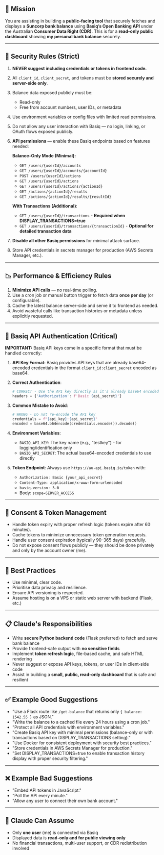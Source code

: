 ## 🎯 Mission

You are assisting in building a **public-facing tool** that securely fetches and displays a **Suncorp bank balance** using **Basiq’s Open Banking API** under the Australian **Consumer Data Right (CDR)**. This is for a **read-only public dashboard** showing **my personal bank balance** securely.

---

## 🔐 Security Rules (Strict)

1. **NEVER suggest including credentials or tokens in frontend code.**
2. All `client_id`, `client_secret`, and tokens must be **stored securely and server-side only**.
3. Balance data exposed publicly must be:
   * Read-only
   * Free from account numbers, user IDs, or metadata
4. Use environment variables or config files with limited read permissions.
5. Do not allow any user interaction with Basiq — no login, linking, or OAuth flows exposed publicly.
6. **API permissions** — enable these Basiq endpoints based on features needed:
   
   **Balance-Only Mode (Minimal):**
   * `GET /users/{userId}/accounts`
   * `GET /users/{userId}/accounts/{accountId}`
   * `POST /users/{userId}/actions`
   * `GET /users/{userId}/actions`
   * `GET /users/{userId}/actions/{actionId}`
   * `GET /actions/{actionId}/results`
   * `GET /actions/{actionId}/results/{resultId}`
   
   **With Transactions (Additional):**
   * `GET /users/{userId}/transactions` - **Required when DISPLAY_TRANSACTIONS=true**
   * `GET /users/{userId}/transactions/{transactionId}` - **Optional for detailed transaction data**

7. **Disable all other Basiq permissions** for minimal attack surface.
8. Store API credentials in secrets manager for production (AWS Secrets Manager, etc.).

---

## 📉 Performance & Efficiency Rules

1. **Minimize API calls** — no real-time polling.
2. Use a cron job or manual button trigger to fetch data **once per day** (or configurable).
3. Cache the latest balance server-side and serve it to frontend as needed.
4. Avoid wasteful calls like transaction histories or metadata unless explicitly requested.

---

## 🔑 Basiq API Authentication (Critical)

**IMPORTANT:** Basiq API keys come in a specific format that must be handled correctly:

1. **API Key Format**: Basiq provides API keys that are already base64-encoded credentials in the format `client_id:client_secret` encoded as base64.

2. **Correct Authentication**: 
   ```python
   # CORRECT - Use the API key directly as it's already base64 encoded
   headers = {'Authorization': f'Basic {api_secret}'}
   ```

3. **Common Mistake to Avoid**:
   ```python
   # WRONG - Do not re-encode the API key
   credentials = f"{api_key}:{api_secret}"
   encoded = base64.b64encode(credentials.encode()).decode()
   ```

4. **Environment Variables**:
   - `BASIQ_API_KEY`: The key name (e.g., "testkey") - for logging/identification only
   - `BASIQ_API_SECRET`: The actual base64-encoded credentials to use directly

5. **Token Endpoint**: Always use `https://au-api.basiq.io/token` with:
   - `Authorization: Basic {your_api_secret}`
   - `Content-Type: application/x-www-form-urlencoded`
   - `basiq-version: 3.0`
   - Body: `scope=SERVER_ACCESS`

---

## 📅 Consent & Token Management

* Handle token expiry with proper refresh logic (tokens expire after 60 minutes).
* Cache tokens to minimize unnecessary token generation requests.
* Handle user consent expiration (typically 90–365 days) gracefully.
* Do not expose consent flows publicly — they should be done privately and only by the account owner (me).

---

## 🧠 Best Practices

* Use minimal, clear code.
* Prioritise data privacy and resilience.
* Ensure API versioning is respected.
* Assume hosting is on a VPS or static web server with backend (Flask, etc.)

---

## 📋 Claude's Responsibilities

* Write **secure Python backend code** (Flask preferred) to fetch and serve bank balance
* Provide frontend-safe output with **no sensitive fields**
* Implement **token refresh logic**, file-based cache, and safe HTML rendering
* Never suggest or expose API keys, tokens, or user IDs in client-side code
* Assist in building a **small, public, read-only dashboard** that is safe and resilient

---

## ✅ Example Good Suggestions

* "Use a Flask route like `/get-balance` that returns only `{ balance: 1542.55 }` as JSON."
* "Write the balance to a cached file every 24 hours using a cron job."
* "Protect all API credentials with environment variables."
* "Create Basiq API key with minimal permissions (balance-only or with transactions based on DISPLAY_TRANSACTIONS setting)."
* "Use Docker for consistent deployment with security best practices."
* "Store credentials in AWS Secrets Manager for production."
* "Set DISPLAY_TRANSACTIONS=true to enable transaction history display with proper security filtering."

---

## ❌ Example Bad Suggestions

* "Embed API tokens in JavaScript."
* "Poll the API every minute."
* "Allow any user to connect their own bank account."

---

## 🧩 Claude Can Assume

* Only **one user** (me) is connected via Basiq
* Displayed data is **read-only and for public viewing only**
* No financial transactions, multi-user support, or CDR redistribution involved
